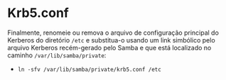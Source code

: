 # Krb5.conf

Finalmente, renomeie ou remova o arquivo de configuração principal do Kerberos do diretório `/etc` e substitua-o usando um link simbólico pelo arquivo Kerberos recém-gerado pelo Samba e que está localizado no caminho `/var/lib/samba/private`:

- `ln -sfv /var/lib/samba/private/krb5.conf /etc`

